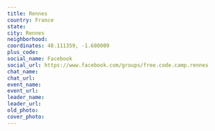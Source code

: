 ```yaml
---
title: Rennes
country: France
state: 
city: Rennes
neighborhood: 
coordinates: 48.111359, -1.680009
plus_code:
social_name: Facebook
social_url: https://www.facebook.com/groups/free.code.camp.rennes
chat_name:
chat_url:
event_name:
event_url:
leader_name:
leader_url:
old_photo: 
cover_photo:
---
```

